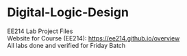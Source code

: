 # Digital-Logic-Design
EE214 Lab Project Files  
Website for Course (EE214): https://ee214.github.io/overview  
All labs done and verified for Friday Batch  
